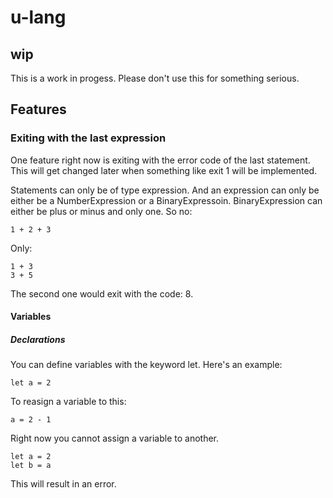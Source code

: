 # u-lang

## wip
This is a work in progess. Please don't use this for something serious.

## Features
### Exiting with the last expression
One feature right now is exiting with the error code of the last statement. This will get changed later when something like exit 1 will be implemented.

Statements can only be of type expression. And an expression can only be either be a NumberExpression or a BinaryExpressoin. BinaryExpression can either be plus or minus and only one.
So no:
```
1 + 2 + 3
```
Only:
```
1 + 3
3 + 5
```
The second one would exit with the code: 8.

#### Variables
##### Declarations
You can define variables with the keyword let.
Here's an example:
```
let a = 2
```
To reasign a variable to this: 
```
a = 2 - 1
```
Right now you cannot assign a variable to another.
```
let a = 2
let b = a
```
This will result in an error.
